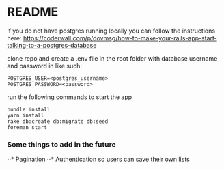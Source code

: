 # README

if you do not have postgres running locally you can follow the instructions here:
https://coderwall.com/p/dovmsg/how-to-make-your-rails-app-start-talking-to-a-postgres-database

clone repo and create a .env file in the root folder with database username and password in like such:

 ```
POSTGRES_USER=<postgres_username>
POSTGRES_PASSWORD=<password>
 ```


run the following commands to start the app
```
bundle install
yarn install
rake db:create db:migrate db:seed
foreman start

```

### Some things to add in the future
⋅⋅* Pagination
⋅⋅* Authentication so users can save their own lists


